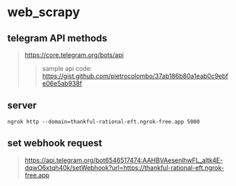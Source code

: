 # web_scrapy
## telegram API methods
> https://core.telegram.org/bots/api
>> sample api code: https://gist.github.com/pietrocolombo/37ab186b80a1eab0c9ebfe06e5ab938f

## server
```
ngrok http --domain=thankful-rational-eft.ngrok-free.app 5000
```

## set webhook request
> https://api.telegram.org/bot6546517474:AAHBVAesenlhwFL_altk4E-dqwO6xtqh40k/setWebhook?url=https://thankful-rational-eft.ngrok-free.app
